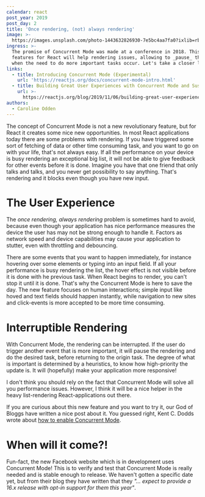 ```yaml
---
calendar: react
post_year: 2019
post_day: 2
title: 'Once rendering, (not) always rendering'
image: >-
  https://images.unsplash.com/photo-1443632826930-7e5bc4aa7fa0?ixlib=rb-1.2.1&ixid=eyJhcHBfaWQiOjEyMDd9&auto=format&fit=crop&w=2250&q=80
ingress: >-
  The promise of Concurrent Mode was made at a conference in 2018. This new
  features for React will help rendering issues, allowing to _pause_ the render
  when the need to do more important tasks occur. Let's take a closer look!
links:
  - title: Introducing Concurrent Mode (Experimental)
    url: 'https://reactjs.org/docs/concurrent-mode-intro.html'
  - title: Building Great User Experiences with Concurrent Mode and Suspense
    url: >-
      https://reactjs.org/blog/2019/11/06/building-great-user-experiences-with-concurrent-mode-and-suspense.html
authors:
  - Caroline Odden
---
```

The concept of Concurrent Mode is not a new revolutionary feature, but for React it creates some nice new opportunities. In most React applications today there are some problems with rendering. If you have triggered some sort of fetching of data or other time consuming task, and you want to go on with your life, that's not always easy. If all the performance on your device is busy rendering an exceptional big list, it will not be able to give feedback for other events before it is done. Imagine you have that one friend that only talks and talks, and you never get possibility to say anything. That's rendering and it blocks even though you have new input.

# The User Experience

The _once rendering, always rendering_ problem is sometimes hard to avoid, because even though your application has nice performance measures the device the user has may not be strong enough to handle it. Factors as network speed and device capabilities may cause your application to stutter, even with throttling and debouncing.

There are some events that you want to happen immediately, for instance hovering over some elements or typing into an input field. If all your performance is busy rendering the list, the hover effect is not visible before it is done with he previous task. When React begins to render, you can't stop it until it is done. That's why the Concurrent Mode is here to save the day. The new feature focuses on human interactions; simple input like hoved and text fields should happen instantly, while navigation to new sites and click-events is more accepted to be more time consuming.

# Interruptible Rendering

With Concurrent Mode, the rendering can be interrupted. If the user do trigger another event that is more important, it will pause the rendering and do the desired task, before returning to the origin task. The degree of what is important is determined by a heuristics, to know how high-priority the update is. It will (hopefully) make your application more responsive!

I don't think you should rely on the fact that Concurrent Mode will solve all you performance issues. However, I think it will be a nice helper in the heavy list-rendering React-applications out there.

If you are curious about this new feature and you want to try it, our God of Bloggs have written a nice post about it. You guessed right, Kent C. Dodds wrote about [how to enable Concurrent Mode](https://kentcdodds.com/blog/how-to-enable-react-concurrent-mode).

# When will it come?!

Fun-fact, the new Facebook website which is in development uses Concurrent Mode! This  is to verify and test that Concurrent Mode is really needed and is stable enough to release. We haven't gotten a specific date yet, but from their blog they have written that they _"... expect to provide a 16.x release with opt-in support for them this year"_.
